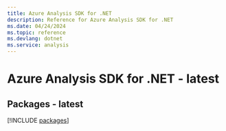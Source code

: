 ```yaml
---
title: Azure Analysis SDK for .NET
description: Reference for Azure Analysis SDK for .NET
ms.date: 04/24/2024
ms.topic: reference
ms.devlang: dotnet
ms.service: analysis
---
```

# Azure Analysis SDK for .NET - latest
## Packages - latest
[!INCLUDE [packages](analysis-index.md)]